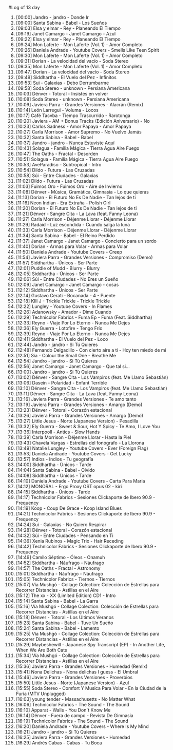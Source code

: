 #Log of 13 day

1. [00:00] Jandro - jandro - Donde Ir
1. [09:00] Santa Sabina - Babel - Los Sueños
1. [09:03] Elsa y elmar - Rey - Planeando El Tiempo
1. [09:19] Janet Camargo - Janet Camargo - Azul
1. [09:22] Elsa y elmar - Rey - Planeando El Tiempo
1. [09:24] Mon Laferte - Mon Laferte (Vol. 1) - Amor Completo
1. [09:26] Daniela Andrade - Youtube Covers - Smells Like Teen Spirit
1. [09:30] Mon Laferte - Mon Laferte (Vol. 1) - Amor Completo
1. [09:31] Dorian - La velocidad del vacío - Soda Stereo
1. [09:35] Mon Laferte - Mon Laferte (Vol. 1) - Amor Completo
1. [09:47] Dorian - La velocidad del vacío - Soda Stereo
1. [09:49] Siddhartha - El Vuelo del Pez - Infinitos
1. [09:53] Sui - Galaxias - Debo Derrumbarme
1. [09:58] Soda Stereo - unknown - Persiana Americana
1. [10:03] Dënver - Totoral - Insistes en volver
1. [10:08] Soda Stereo - unknown - Persiana Americana
1. [10:09] Javiera Parra - Grandes Versiones - Alacrán (Remix)
1. [10:14] León Larregui - Voluma - Locos
1. [10:17] Café Tacvba - Tiempo Trascurrido - Rarotonga
1. [10:20] Javiera - AM + Bonus Tracks (Edición Aniversario) - No
1. [10:23] Carlos Sadness - Amor Papaya - Amor Papaya
1. [10:27] Carla Morrison - Amor Supremo - No Vuelvo Jamás
1. [10:32] Santa Sabina - Babel - Babel
1. [10:37] Jandro - jandro - Nunca Estuviste Aquí
1. [10:43] Solagua - Familia Mágica - Tierra Agua Aire Fuego
1. [10:47] The Oaths - Fractal - Desorden
1. [10:51] Solagua - Familia Mágica - Tierra Agua Aire Fuego
1. [10:53] AveParadiso - Subtropical - Intro
1. [10:54] Dildo - Futura - Las Cruzadas
1. [10:58] Súi - Entre Ciudades - Galaxias
1. [11:02] Dildo - Futura - Las Cruzadas
1. [11:03] Fuimos Oro - Fuimos Oro - Aire de Invierno
1. [11:08] Dënver - Música, Gramática, Gimnasia - Lo que quieras
1. [11:13] Dorian - El Futuro No Es De Nadie - Tan lejos de ti
1. [11:16] Neon Indian - Era Extraña - Polish Girl
1. [11:20] Dorian - El Futuro No Es De Nadie - Tan lejos de ti
1. [11:21] Dënver - Sangre Cita - La Lava (feat. Fanny Leona)
1. [11:27] Carla Morrison - Déjenme Llorar - Déjenme Llorar
1. [11:29] Radaid - Luz escondida - Cuando salga la luna
1. [11:33] Carla Morrison - Déjenme Llorar - Déjenme Llorar
1. [11:34] Santa Sabina - Babel - El Reino Perdido
1. [11:37] Janet Camargo - Janet Camargo - Concierto para un sordo
1. [11:40] Dorian - Armas para Volar - Armas para Volar
1. [11:50] Daniela Andrade - Youtube Covers - Creep
1. [11:54] Javiera Parra - Grandes Versiones - Compromiso (Demo)
1. [11:57] Siddhartha - Únicos - Ser Parte
1. [12:01] Puddle of Mudd - Blurry - Blurry
1. [12:05] Siddhartha - Únicos - Ser Parte
1. [12:06] Súi - Entre Ciudades - No Eres un Sueño
1. [12:09] Janet Camargo - Janet Camargo - cosas
1. [12:12] Siddhartha - Únicos - Ser Parte
1. [12:14] Gustavo Cerati - Bocanada - 4 - Puente
1. [12:18] KIll J - Trickle Trickle - Trickle Trickle
1. [12:22] Lungley - Youtube Covers - In Flames
1. [12:26] Adanowsky - Amador - Dime Cuando
1. [12:29] Technicolor Fabrics - Fuma Ep - Fuma (Feat. Siddhartha)
1. [12:33] Reyno - Viaje Por Lo Eterno - Nunca Me Dejes
1. [12:36] Ely Guerra - Lotofire - Tengo Frío
1. [12:39] Reyno - Viaje Por Lo Eterno - Nunca Me Dejes
1. [12:41] Siddhartha - El Vuelo del Pez - Loco
1. [12:44] Jandro - jandro - Si Tú Quieres
1. [12:48] Fernando Delgadillo - Con cierto aire a ti - Hoy ten miedo de mi
1. [12:51] Sia - Colour the Small One - Breathe Me
1. [12:54] Jandro - jandro - Si Tú Quieres
1. [12:56] Janet Camargo - Janet Camargo - Que tal si...
1. [13:00] Jandro - jandro - Si Tú Quieres
1. [13:02] Dënver - Sangre Cita - Los Vampiros (feat. Me Llamo Sebastián)
1. [13:06] Dasein - Polaridad - Enfant Terrible
1. [13:10] Dënver - Sangre Cita - Los Vampiros (feat. Me Llamo Sebastián)
1. [13:11] Dënver - Sangre Cita - La Lava (feat. Fanny Leona)
1. [13:16] Javiera Parra - Grandes Versiones - Te amo tanto
1. [13:19] Javiera Parra - Grandes Versiones - Amargo (Demo)
1. [13:23] Dënver - Totoral - Corazón estacional
1. [13:26] Javiera Parra - Grandes Versiones - Amargo (Demo)
1. [13:27] Little Jesus - Norte (Japanese Version) - Pesadilla
1. [13:32] Ely Guerra - Sweet & Sour, Hot Y Spicy - Te Amo, I Love You
1. [13:36] Interpooll - Antics - Slow Hands
1. [13:39] Carla Morrison - Déjenme Llorar - Hasta la Piel
1. [13:43] Chavela Vargas - Estrellas del fonógrafo - La Llorona
1. [13:49] Natalie Lungley - Youtube Covers - Ever (Foreign Flag)
1. [13:53] Daniela Andrade - Youtube Covers - Get Lucky
1. [13:57] Indios - Indios - Tu geografía
1. [14:00] Siddhartha - Únicos - Tarde
1. [14:04] Santa Sabina - Babel - Olvido
1. [14:08] Siddhartha - Únicos - Tarde
1. [14:10] Daniela Andrade - Youtube Covers - Carta Para Maria
1. [14:12] MONORAL - Ergo Proxy OST opus 02 - kiri
1. [14:15] Siddhartha - Únicos - Tarde
1. [14:17] Technicolor Fabrics - Sesiones Clickaporte de Ibero 90.9 - Frequency
1. [14:19] Koop - Coup De Grace - Koop Island Blues
1. [14:21] Technicolor Fabrics - Sesiones Clickaporte de Ibero 90.9 - Frequency
1. [14:24] Sui - Galaxias - No Quiero Respirar
1. [14:28] Dënver - Totoral - Corazón estacional
1. [14:32] Súi - Entre Ciudades - Pensando en Ti
1. [14:36] Xenia Rubinos - Magic Trix - Hair Receding
1. [14:42] Technicolor Fabrics - Sesiones Clickaporte de Ibero 90.9 - Frequency
1. [14:49] Camilo Séptimo - Óleos - Onamuh
1. [14:52] Siddhartha - Náufrago - Náufrago
1. [14:57] The Oaths - Fractal - Astronomy
1. [15:01] Siddhartha - Náufrago - Náufrago
1. [15:05] Technicolor Fabrics - Tiernos - Tiernos
1. [15:07] Vía Mushgó - Collage Colection: Colección de Estrellas para Recorrer Distancias - Astillas en el Aire
1. [15:12] The xx - XX (Limited Edition) CD1 - Intro
1. [15:14] Santa Sabina - Babel - La Garra
1. [15:16] Vía Mushgó - Collage Colection: Colección de Estrellas para Recorrer Distancias - Astillas en el Aire
1. [15:18] Dënver - Totoral - Los Últimos Veranos
1. [15:23] Santa Sabina - Babel - Tuve Un Sueño
1. [15:24] Santa Sabina - Babel - Lamento
1. [15:25] Vía Mushgó - Collage Colection: Colección de Estrellas para Recorrer Distancias - Astillas en el Aire
1. [15:29] Maybeshewill - Japanese Spy Transcript (EP) - In Another Life, When We Are Both Cats
1. [15:34] Vía Mushgó - Collage Colection: Colección de Estrellas para Recorrer Distancias - Astillas en el Aire
1. [15:36] Javiera Parra - Grandes Versiones - Humedad (Remix)
1. [15:41] Nona Delichas - Nona delichas I guess - El Umbral
1. [15:46] Javiera Parra - Grandes Versiones - Proverbios
1. [15:50] Little Jesus - Norte (Japanese Version) - Azul
1. [15:55] Soda Stereo - Comfort Y Musica Para Volar - En la Ciudad de la Furia (MTV Unplugged)
1. [16:03] young tender - Massachusetts - No Matter What
1. [16:06] Technicolor Fabrics - The Sound - The Sound
1. [16:10] Apparat - Walls - You Don´t Know Me
1. [16:14] Dënver - Fuera de campo - Revista De Gimnasia
1. [16:19] Technicolor Fabrics - The Sound - The Sound
1. [16:20] Daniela Andrade - Youtube Covers - Where Is My Mind
1. [16:21] Jandro - jandro - Si Tú Quieres
1. [16:25] Javiera Parra - Grandes Versiones - Humedad
1. [16:29] Andrés Cabas - Cabas - Tu Boca
